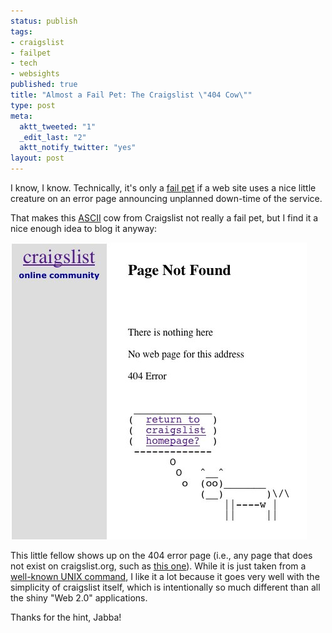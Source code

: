 ```yaml
--- 
status: publish
tags: 
- craigslist
- failpet
- tech
- websights
published: true
title: "Almost a Fail Pet: The Craigslist \"404 Cow\""
type: post
meta: 
  aktt_tweeted: "1"
  _edit_last: "2"
  aktt_notify_twitter: "yes"
layout: post
---
```

I know, I know. Technically, it's only a <a href="http://fredericiana.com/tag/failpet/">fail pet</a> if a web site uses a nice little creature on an error page announcing unplanned down-time of the service.

That makes this <a href="http://en.wikipedia.org/wiki/ASCII_art">ASCII</a> cow from Craigslist not really a fail pet, but I find it a nice enough idea to blog it anyway:

<img src="/media/wp/2010/03/craigslist-not-found.jpg" alt="" title="Craigslist: 404 not found" width="474" height="475" class="alignnone size-full wp-image-2669" />

This little fellow shows up on the 404 error page (i.e., any page that does not exist on craigslist.org, such as <a href="http://craigslist.org/thisdoesnotexist">this one</a>). While it is just taken from a <a href="http://en.wikipedia.org/wiki/Cowsay">well-known UNIX command</a>, I like it a lot because it goes very well with the simplicity of craigslist itself, which is intentionally so much different than all the shiny "Web 2.0" applications.

<p class="credits">Thanks for the hint, Jabba!</p>
